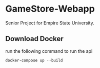 # GameStore-Webapp

Senior Project for Empire State University.

## Download Docker

run the following command to run the api

```ps1
docker-compose up --build

```
